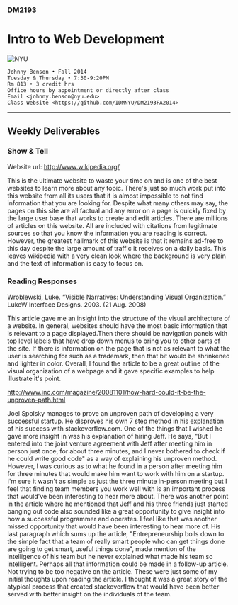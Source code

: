 ### DM2193

# Intro to Web Development

![NYU](http://j-hnnybens-n.com/capture/imami.png)

    Johnny Benson • Fall 2014
    Tuesday & Thursday • 7:30-9:20PM
    Rm 813 • 3 credit hrs
    Office hours by appointment or directly after class
    Email <johnny.benson@nyu.edu>
    Class Website <https://github.com/IDMNYU/DM2193FA2014>

---

## Weekly Deliverables

### Show & Tell
Website url: http://www.wikipedia.org/

This is the ultimate website to waste your time on and is one of the best websites to learn more about any topic. There's just so much work put into this website from all its users that it is almost impossible to not find information that you are looking for. Despite what many others may say, the pages on this site are all factual and any error on a page is quickly fixed by the large user base that works to create and edit articles. There are millions of articles on this website. All are included with citations from legitimate sources so that you know the information you are reading is correct. However, the greatest hallmark of this website is that it remains ad-free to this day despite the large amount of traffic it receives on a daily basis. This leaves wikipedia with a very clean look where the background is very plain and the text of information is easy to focus on. 

### Reading Responses
Wroblewski, Luke. “Visible Narratives: Understanding Visual Organization.” LukeW Interface Designs. 2003. (21 Aug. 2008)

This article gave me an insight into the structure of the visual architecture of a website. In general, websites should have the most basic information that is relevant to a page displayed.Then there should be navigation panels with top level labels that have drop down menus to bring you to other parts of the site. If there is information on the page that is not as relevant to what the user is searching for such as a trademark, then that bit would be shrinkened and lighter in color. Overall, I found the article to be a great outline of the visual organization of a webpage and it gave specific examples to help illustrate it's point.

http://www.inc.com/magazine/20081101/how-hard-could-it-be-the-unproven-path.html

Joel Spolsky manages to prove an unproven path of developing a very successful startup. He disproves his own 7 step method in his explanation of his success with stackoverflow.com. One of the things that I wished he gave more insight in was his explanation of hiring Jeff. He says, "But I entered into the joint venture agreement with Jeff after meeting him in person just once, for about three minutes, and I never bothered to check if he could write good code" as a way of explaining his unproven method. However, I was curious as to what he found in a person after meeting him for three minutes that would make him want to work with him on a startup. I'm sure it wasn't as simple as just the three minute in-person meeting but I feel that finding team members you work well with is an important process that would've been interesting to hear more about. There was another point in the article where he mentioned that Jeff and his three friends just started banging out code also sounded like a great opportunity to give insight into how a successful programmer and operates. I feel like that was another missed opportunity that would have been interesting to hear more of. His last paragraph which sums up the article, "Entrepreneurship boils down to the simple fact that a team of really smart people who can get things done are going to get smart, useful things done", made mention of the intelligence of his team but he never explained what made his team so intelligent. Perhaps all that information could be made in a follow-up article. Not trying to be too negative on the article. These were just some of my initial thoughts upon reading the article. I thought it was a great story of the atypical process that created stackoverflow that would have been better served with better insight on the individuals of the team.


